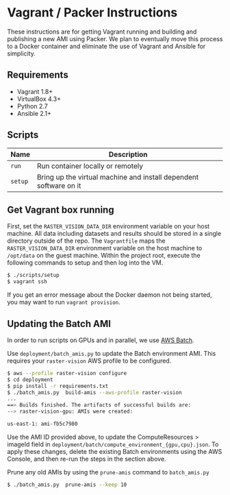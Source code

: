 # Vagrant / Packer Instructions

These instructions are for getting Vagrant running and building and publishing a new AMI using Packer. We plan to eventually move this process to a Docker container and eliminate the use of Vagrant and Ansible for simplicity.

## Requirements

- Vagrant 1.8+
- VirtualBox 4.3+
- Python 2.7
- Ansible 2.1+

## Scripts

| Name     | Description                              |
| -------- | ---------------------------------------- |
| `run` | Run container locally or remotely |
| `setup`  | Bring up the virtual machine and install dependent software on it |

## Get Vagrant box running

First, set the `RASTER_VISION_DATA_DIR` environment variable on your host machine. All data including datasets and results should be stored in a single directory outside of the repo. The `Vagrantfile` maps the `RASTER_VISION_DATA_DIR` environment variable on the host machine to `/opt/data` on the guest machine. Within the project root, execute the following commands to setup and then log into the VM.

```bash
$ ./scripts/setup
$ vagrant ssh
```

If you get an error message about the Docker daemon not being started, you
may want to run `vagrant provision`.

## Updating the Batch AMI

In order to run scripts on GPUs and in parallel, we use [AWS Batch](https://aws.amazon.com/batch/).

Use `deployment/batch_amis.py` to update the Batch environment AMI. This requires your `raster-vision` AWS profile to be configured.

```bash
$ aws --profile raster-vision configure
$ cd deployment
$ pip install -r requirements.txt
$ ./batch_amis.py  build-amis --aws-profile raster-vision
...
==> Builds finished. The artifacts of successful builds are:
--> raster-vision-gpu: AMIs were created:

us-east-1: ami-fb5c7980
```

Use the AMI ID provided above, to update the ComputeResources > imageId field in `deployment/batch/compute_environment_{gpu,cpu}.json`. To apply these changes, delete the existing Batch environments using the AWS Console, and then re-run the steps in the section above.

Prune any old AMIs by using the `prune-amis` command to `batch_amis.py`
```bash
$ ./batch_amis.py  prune-amis --keep 10
```
